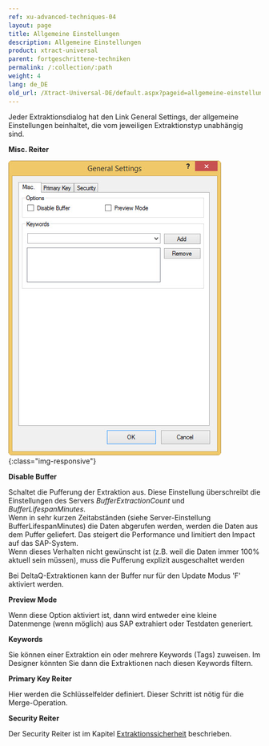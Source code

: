 ```yaml
---
ref: xu-advanced-techniques-04
layout: page
title: Allgemeine Einstellungen
description: Allgemeine Einstellungen
product: xtract-universal
parent: fortgeschrittene-techniken
permalink: /:collection/:path
weight: 4
lang: de_DE
old_url: /Xtract-Universal-DE/default.aspx?pageid=allgemeine-einstellungen
---
```


Jeder Extraktionsdialog hat den Link General Settings, der allgemeine Einstellungen beinhaltet, die vom jeweiligen Extraktionstyp unabhängig sind.

**Misc. Reiter** 

![General-Settings](/img/content/General-Settings.jpg){:class="img-responsive"}

**Disable Buffer**

Schaltet die Pufferung der Extraktion aus. Diese Einstellung überschreibt die Einstellungen des Servers *BufferExtractionCount* und *BufferLifespanMinutes*.<br>
Wenn in sehr kurzen Zeitabständen (siehe Server-Einstellung BufferLifespanMinutes) die Daten abgerufen werden, werden die Daten aus dem Puffer geliefert. Das steigert die Performance und limitiert den Impact auf das SAP-System. <br>Wenn dieses Verhalten nicht gewünscht ist (z.B. weil die Daten immer 100% aktuell sein müssen), muss die Pufferung explizit ausgeschaltet werden

Bei DeltaQ-Extraktionen kann der Buffer nur für den Update Modus 'F' aktiviert werden.

**Preview Mode**

Wenn diese Option aktiviert ist, dann wird entweder eine kleine Datenmenge (wenn möglich) aus SAP extrahiert oder Testdaten generiert.

**Keywords**

Sie können einer Extraktion ein oder mehrere Keywords (Tags) zuweisen. Im Designer könnten Sie dann die Extraktionen nach diesen Keywords filtern. 

**Primary Key Reiter**

Hier werden die Schlüsselfelder definiert. Dieser Schritt ist nötig für die Merge-Operation.

**Security Reiter**

Der Security Reiter ist im Kapitel [Extraktionssicherheit](../sicherheit_xu2x/extraktionssicherheit) beschrieben.